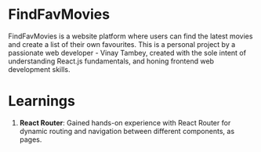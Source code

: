 # FindFavMovies

FindFavMovies is a website platform where users can find the latest movies and create a list of their own favourites. 
This is a personal project by a passionate web developer - Vinay Tambey, created with the sole intent of understanding React.js fundamentals, and honing frontend web development skills.

# Learnings
1. **React Router**: Gained hands-on experience with React Router for dynamic routing and navigation between different components, as pages. 